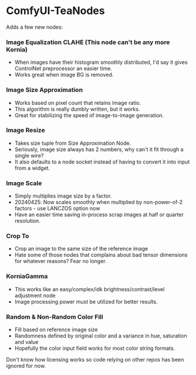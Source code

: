 # ComfyUI-TeaNodes

Adds a few new nodes:

### Image Equalization CLAHE (This node can't be any more Kornia)
*  When images have their histogram smoothly distributed, I'd say it gives ControlNet preprocessor an easier time.
*  Works great when image BG is removed.

### Image Size Approximation
*  Works based on pixel count that retains Image ratio.
*  This algorithm is really dumbly written, but it works.
*  Great for stabilizing the speed of image-to-image generation.

### Image Resize
*  Takes size tuple from Size Approximation Node.
*  Seriously, image size always has 2 numbers, why can't it fit through a single wire?
*  It also defaults to a node socket instead of having to convert it into input from a widget.

### Image Scale
*  Simply multiplies image size by a factor.
*  20240425: Now scales smoothly when multiplied by non-power-of-2 factors - use LANCZOS option now
*  Have an easier time saving in-process scrap images at half or quarter resolution.

### Crop To
*  Crop an image to the same size of the reference image
*  Hate some of those nodes that complains about bad tensor dimensions for whatever reasons? Fear no longer.

### KorniaGamma
*  This works like an easy/complex/idk brightness/contrast/level adjustment node
*  Image processing power must be utilized for better results.

### Random & Non-Random Color Fill
*  Fill based on reference image size
*  Randomness defined by original color and a variance in hue, saturation and value
*  Hopefully the color input field works for most color string formats.

Don't know how licensing works so code relying on other repos has been ignored for now.
